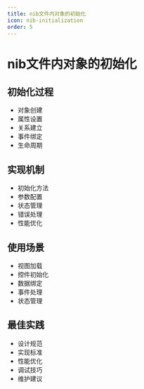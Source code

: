 ```yaml
---
title: nib文件内对象的初始化
icon: nib-initialization
order: 5
---
```


# nib文件内对象的初始化

## 初始化过程
- 对象创建
- 属性设置
- 关系建立
- 事件绑定
- 生命周期

## 实现机制
- 初始化方法
- 参数配置
- 状态管理
- 错误处理
- 性能优化

## 使用场景
- 视图加载
- 控件初始化
- 数据绑定
- 事件处理
- 状态管理

## 最佳实践
- 设计规范
- 实现标准
- 性能优化
- 调试技巧
- 维护建议

